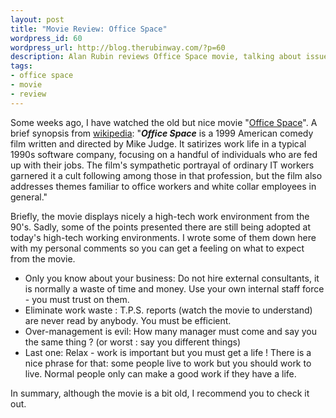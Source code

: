 ```yaml
--- 
layout: post
title: "Movie Review: Office Space"
wordpress_id: 60
wordpress_url: http://blog.therubinway.com/?p=60
description: Alan Rubin reviews Office Space movie, talking about issues in a problematic work environment that, sadly, can still be easy identified in many places nowadays
tags:
- office space
- movie
- review
---
```

Some weeks ago, I have watched the old but nice movie "<a href="http://www.imdb.com/title/tt0151804/" target="_blank">Office Space</a>". A brief synopsis from <a href="http://en.wikipedia.org/wiki/Office_Space">wikipedia</a>: "<em><strong>Office Space</strong></em> is a 1999 American comedy film written and  directed by Mike Judge. It satirizes work life in a typical  1990s software company,  focusing on a handful of individuals who are fed up with their jobs. The film's sympathetic portrayal of ordinary IT workers garnered it a cult  following among those in that profession, but the film also addresses  themes familiar to office workers and white collar employees in general."

Briefly, the movie displays nicely a high-tech work environment from the 90's. Sadly, some of the points presented there are still being adopted at today's high-tech working environments. I wrote some of them down here with my personal comments so you can get a feeling on what to expect from the movie.
<ul>
	<li> Only you know about your business: Do not hire external consultants, it is normally a waste of time and money. Use your own internal staff force - you must trust on them.</li>
	<li>Eliminate work waste : T.P.S. reports (watch the movie to understand) are never read by anybody. You must be efficient.</li>
	<li>Over-management is evil: How many manager must come and say you the same thing ? (or worst : say you different things)</li>
	<li>Last one: Relax - work is important but you must get a life ! There is a nice phrase for that: some people live to work but you should work to live. Normal people only can make a good work if they have a life.</li>
</ul>
In summary, although the movie is a bit old, I recommend you to check it out.
